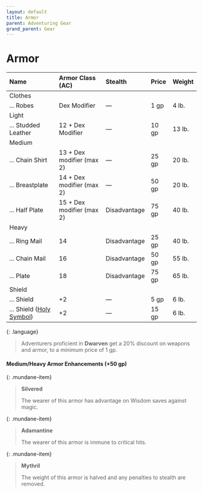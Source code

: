 ```yaml
---
layout: default
title: Armor
parent: Adventuring Gear
grand_parent: Gear
---
```


# Armor


| Name                                                                | Armor Class (AC)          | Stealth      | Price | Weight |
| :------------------------------------------------------------------ | :------------------------ | :----------- | :---- | :----- |
| Clothes                                                             |                           |              |       |        |
| ... Robes                                                           | Dex Modifier              | —            | 1 gp  | 4 lb.  |
| Light                                                               |                           |              |       |        |
| ... Studded Leather                                                 | 12 + Dex Modifier         | —            | 10 gp | 13 lb. |
| Medium                                                              |                           |              |       |        |
| ... Chain Shirt                                                     | 13 + Dex modifier (max 2) | —            | 25 gp | 20 lb. |
| ... Breastplate                                                     | 14 + Dex modifier (max 2) | —            | 50 gp | 20 lb. |
| ... Half Plate                                                      | 15 + Dex modifier (max 2) | Disadvantage | 75 gp | 40 lb. |
| Heavy                                                               |                           |              |       |        |
| ... Ring Mail                                                       | 14                        | Disadvantage | 25 gp | 40 lb. |
| ... Chain Mail                                                      | 16                        | Disadvantage | 50 gp | 55 lb. |
| ... Plate                                                           | 18                        | Disadvantage | 75 gp | 65 lb. |
| Shield                                                              |                           |              |       |        |
| ... Shield                                                          | +2                        | —            | 5 gp  | 6 lb.  |
| ... Shield ([Holy Symbol](adventuring_gear/spellcasting_equipment)) | +2                        | —            | 15 gp | 6 lb.  |

{: .language}
> Adventurers proficient in **Dwarven** get a 20% discount on weapons and armor, to a minimum price of 1 gp.


#### Medium/Heavy Armor Enhancements (+50 gp)

{: .mundane-item}
> **Silvered**
>
> The wearer of this armor has advantage on Wisdom saves against magic.

{: .mundane-item}
> **Adamantine**
>
> The wearer of this armor is immune to critical hits.

{: .mundane-item}
> **Mythril**
>
> The weight of this armor is halved and any penalties to stealth are removed.